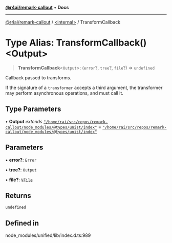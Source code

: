 [**@r4ai/remark-callout**](../../README.md) • **Docs**

***

[@r4ai/remark-callout](../../globals.md) / [\<internal\>](../README.md) / TransformCallback

# Type Alias: TransformCallback()\<Output\>

> **TransformCallback**\<`Output`\>: (`error`?, `tree`?, `file`?) => `undefined`

Callback passed to transforms.

If the signature of a `transformer` accepts a third argument, the
transformer may perform asynchronous operations, and must call it.

## Type Parameters

• **Output** *extends* [`"/home/rai/src/repos/remark-callout/node_modules/@types/unist/index"`](../namespaces/home_rai_src_repos_remark-callout_node_modules_@types_unist_index/README.md) = [`"/home/rai/src/repos/remark-callout/node_modules/@types/unist/index"`](../namespaces/home_rai_src_repos_remark-callout_node_modules_@types_unist_index/README.md)

## Parameters

• **error?**: `Error`

• **tree?**: `Output`

• **file?**: [`VFile`](../classes/VFile.md)

## Returns

`undefined`

## Defined in

node\_modules/unified/lib/index.d.ts:989
